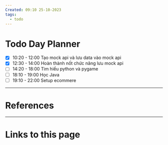 ```yaml
---
Created: 09:10 25-10-2023
tags:
  - todo
---
```



# Todo Day Planner

- [x] 10:20 - 12:00 Tạo mock api và lưu data vào mock api
- [x] 12:30 - 14:00 Hoàn thành nốt chức năng lưu mock api
- [ ] 14:20 - 18:00 Tìm hiểu python và pygame
- [ ] 18:10 - 19:00 Học Java
- [ ] 19:10 - 22:00 Setup ecommere

--- 
# References



--- 
# Links to this page